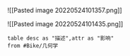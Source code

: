 ![[Pasted image 20220524101357.png]]

![[Pasted image 20220524101435.png]]


```dataview
table desc as "描述",attr as "影响"
from #Bike/几何学  
```
